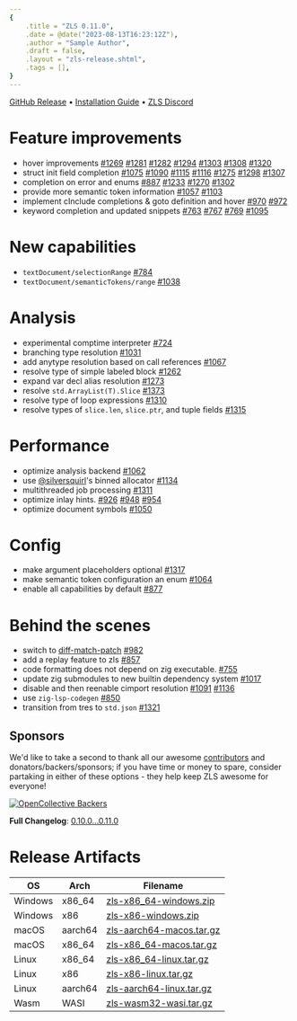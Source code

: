 ```yaml
---
{
    .title = "ZLS 0.11.0",
    .date = @date("2023-08-13T16:23:12Z"),
    .author = "Sample Author",
    .draft = false,
    .layout = "zls-release.shtml",
    .tags = [],
} 
---
```


[GitHub Release](https://github.com/zigtools/zls/releases/tag/0.11.0)
•
[Installation Guide](https://github.com/zigtools/zls/wiki/Installation)
•
[ZLS Discord](https://discord.gg/Jp4DHkqkYs)

# Feature improvements

- hover improvements [#1269](https://github.com/zigtools/zls/pull/1269) [#1281](https://github.com/zigtools/zls/pull/1281) [#1282](https://github.com/zigtools/zls/pull/1282) [#1294](https://github.com/zigtools/zls/pull/1294) [#1303](https://github.com/zigtools/zls/pull/1303) [#1308](https://github.com/zigtools/zls/pull/1308) [#1320](https://github.com/zigtools/zls/pull/1320)
- struct init field completion [#1075](https://github.com/zigtools/zls/pull/1075) [#1090](https://github.com/zigtools/zls/pull/1090) [#1115](https://github.com/zigtools/zls/pull/1115) [#1116](https://github.com/zigtools/zls/pull/1116) [#1275](https://github.com/zigtools/zls/pull/1275) [#1298](https://github.com/zigtools/zls/pull/1298) [#1307](https://github.com/zigtools/zls/pull/1307)
- completion on error and enums [#887](https://github.com/zigtools/zls/pull/887) [#1233](https://github.com/zigtools/zls/pull/1233) [#1270](https://github.com/zigtools/zls/pull/1270) [#1302](https://github.com/zigtools/zls/pull/1302)
- provide more semantic token information [#1057](https://github.com/zigtools/zls/pull/1057) [#1103](https://github.com/zigtools/zls/pull/1103)
- implement cInclude completions & goto definition and hover [#970](https://github.com/zigtools/zls/pull/970) [#972](https://github.com/zigtools/zls/pull/972)
- keyword completion and updated snippets [#763](https://github.com/zigtools/zls/pull/763) [#767](https://github.com/zigtools/zls/pull/767) [#769](https://github.com/zigtools/zls/pull/769) [#1095](https://github.com/zigtools/zls/pull/1095)

# New capabilities

- `textDocument/selectionRange` [#784](https://github.com/zigtools/zls/pull/784)
- `textDocument/semanticTokens/range` [#1038](https://github.com/zigtools/zls/pull/1038)

# Analysis

- experimental comptime interpreter [#724](https://github.com/zigtools/zls/pull/724)
- branching type resolution [#1031](https://github.com/zigtools/zls/pull/1031)
- add anytype resolution based on call references [#1067](https://github.com/zigtools/zls/pull/1067)
- resolve type of simple labeled block [#1262](https://github.com/zigtools/zls/pull/1262)
- expand var decl alias resolution [#1273](https://github.com/zigtools/zls/pull/1273)
- resolve `std.ArrayList(T).Slice` [#1373](https://github.com/zigtools/zls/pull/1373)
- resolve type of loop expressions [#1310](https://github.com/zigtools/zls/pull/1310)
- resolve types of `slice.len`, `slice.ptr`, and tuple fields [#1315](https://github.com/zigtools/zls/pull/1315)

# Performance

- optimize analysis backend [#1062](https://github.com/zigtools/zls/pull/1062)
- use [@silversquirl](https://github.com/silversquirl)'s binned allocator [#1134](https://github.com/zigtools/zls/pull/1134)
- multithreaded job processing [#1311](https://github.com/zigtools/zls/pull/1311)
- optimize inlay hints. [#926](https://github.com/zigtools/zls/pull/926) [#948](https://github.com/zigtools/zls/pull/948) [#954](https://github.com/zigtools/zls/pull/954)
- optimize document symbols [#1050](https://github.com/zigtools/zls/pull/1050)

# Config

- make argument placeholders optional [#1317](https://github.com/zigtools/zls/pull/1317)
- make semantic token configuration an enum [#1064](https://github.com/zigtools/zls/pull/1064)
- enable all capabilities by default [#877](https://github.com/zigtools/zls/pull/877)

# Behind the scenes

- switch to [diff-match-patch](https://github.com/ziglibs/diffz) [#982](https://github.com/zigtools/zls/pull/982)
- add a replay feature to zls [#857](https://github.com/zigtools/zls/pull/857)
- code formatting does not depend on zig executable. [#755](https://github.com/zigtools/zls/pull/755)
- update zig submodules to new builtin dependency system [#1017](https://github.com/zigtools/zls/pull/1017)
- disable and then reenable cimport resolution [#1091](https://github.com/zigtools/zls/pull/1091) [#1136](https://github.com/zigtools/zls/pull/1136)
- use `zig-lsp-codegen` [#850](https://github.com/zigtools/zls/pull/850)
- transition from tres to `std.json` [#1321](https://github.com/zigtools/zls/pull/1321)

## Sponsors

We'd like to take a second to thank all our awesome [contributors](https://github.com/zigtools/zls/graphs/contributors) and donators/backers/sponsors; if you have time or money to spare, consider partaking in either of these options - they help keep ZLS awesome for everyone!

[![OpenCollective Backers](https://opencollective.com/zigtools/backers.svg?width=890&limit=1000)](https://opencollective.com/zigtools#category-CONTRIBUTE)

**Full Changelog**: [0.10.0...0.11.0](https://github.com/zigtools/zls/compare/0.10.0...0.11.0)

# Release Artifacts

| OS      | Arch    | Filename                                                                                                      |
| ------- | ------- | ------------------------------------------------------------------------------------------------------------- |
| Windows | x86_64  | [zls-x86_64-windows.zip](https://github.com/zigtools/zls/releases/download/0.11.0/zls-x86_64-windows.zip)     |
| Windows | x86     | [zls-x86-windows.zip](https://github.com/zigtools/zls/releases/download/0.11.0/zls-x86-windows.zip)           |
| macOS   | aarch64 | [zls-aarch64-macos.tar.gz](https://github.com/zigtools/zls/releases/download/0.11.0/zls-aarch64-macos.tar.gz) |
| macOS   | x86_64  | [zls-x86_64-macos.tar.gz](https://github.com/zigtools/zls/releases/download/0.11.0/zls-x86_64-macos.tar.gz)   |
| Linux   | x86_64  | [zls-x86_64-linux.tar.gz](https://github.com/zigtools/zls/releases/download/0.11.0/zls-x86_64-linux.tar.gz)   |
| Linux   | x86     | [zls-x86-linux.tar.gz](https://github.com/zigtools/zls/releases/download/0.11.0/zls-x86-linux.tar.gz)         |
| Linux   | aarch64 | [zls-aarch64-linux.tar.gz](https://github.com/zigtools/zls/releases/download/0.11.0/zls-aarch64-linux.tar.gz) |
| Wasm    | WASI    | [zls-wasm32-wasi.tar.gz](https://github.com/zigtools/zls/releases/download/0.11.0/zls-wasm32-wasi.tar.gz)     |
